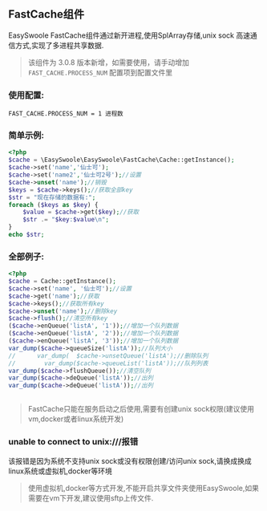 ## FastCache组件
EasySwoole FastCache组件通过新开进程,使用SplArray存储,unix sock 高速通信方式,实现了多进程共享数据.

> 该组件为 3.0.8 版本新增，如需要使用，请手动增加 `FAST_CACHE.PROCESS_NUM` 配置项到配置文件里

### 使用配置:
```
FAST_CACHE.PROCESS_NUM = 1 进程数
```

### 简单示例:
```php
<?php
$cache = \EasySwoole\EasySwoole\FastCache\Cache::getInstance();
$cache->set('name','仙士可');
$cache->set('name2','仙士可2号');//设置
$cache->unset('name');//销毁
$keys = $cache->keys();//获取全部key
$str = "现在存储的数据有:";
foreach ($keys as $key) {
    $value = $cache->get($key);//获取
    $str .= "$key:$value\n";
}
echo $str;
```
### 全部例子:
```php
<?php
$cache = Cache::getInstance();
$cache->set('name', '仙士可');//设置
$cache->get('name');//获取
$cache->keys();//获取所有key
$cache->unset('name');//删除key
$cache->flush();//清空所有key
($cache->enQueue('listA', '1'));//增加一个队列数据
($cache->enQueue('listA', '2'));//增加一个队列数据
($cache->enQueue('listA', '3'));//增加一个队列数据
var_dump($cache->queueSize('listA'));//队列大小
//      var_dump(  $cache->unsetQueue('listA');//删除队列
//        var_dump($cache->queueList('listA'));//队列列表
var_dump($cache->flushQueue());//清空队列
var_dump($cache->deQueue('listA'));//出列
var_dump($cache->deQueue('listA'));//出列



```

> FastCache只能在服务启动之后使用,需要有创建unix sock权限(建议使用vm,docker或者linux系统开发)

### unable to connect to unix:///报错
该报错是因为系统不支持unix sock或没有权限创建/访问unix sock,请换成换成linux系统或虚拟机,docker等环境
> 使用虚拟机,docker等方式开发,不能开启共享文件夹使用EasySwoole,如果需要在vm下开发,建议使用sftp上传文件.